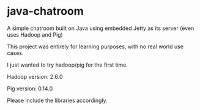 # java-chatroom
 A simple chatroom built on Java using embedded Jetty as its server (even uses Hadoop and Pig)

This project was entirely for learning purposes, with no real world use cases.

I just wanted to try hadoop/pig for the first time.

Hadoop version: 2.6.0

Pig version: 0.14.0

Please include the libraries accordingly.
